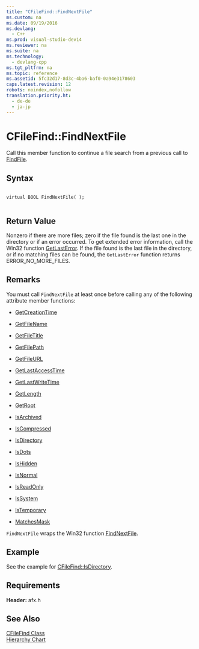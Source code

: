 ```yaml
---
title: "CFileFind::FindNextFile"
ms.custom: na
ms.date: 09/19/2016
ms.devlang: 
  - C++
ms.prod: visual-studio-dev14
ms.reviewer: na
ms.suite: na
ms.technology: 
  - devlang-cpp
ms.tgt_pltfrm: na
ms.topic: reference
ms.assetid: 5fc32d17-8d3c-4ba6-baf0-0a94e3178603
caps.latest.revision: 12
robots: noindex,nofollow
translation.priority.ht: 
  - de-de
  - ja-jp
---
```

# CFileFind::FindNextFile
Call this member function to continue a file search from a previous call to [FindFile](../vs140/CFileFind--FindFile.md).  
  
## Syntax  
  
```  
  
virtual BOOL FindNextFile( );  
  
```  
  
## Return Value  
 Nonzero if there are more files; zero if the file found is the last one in the directory or if an error occurred. To get extended error information, call the Win32 function [GetLastError](http://msdn.microsoft.com/library/windows/desktop/ms679360). If the file found is the last file in the directory, or if no matching files can be found, the `GetLastError` function returns ERROR_NO_MORE_FILES.  
  
## Remarks  
 You must call `FindNextFile` at least once before calling any of the following attribute member functions:  
  
-   [GetCreationTime](../vs140/CFileFind--GetCreationTime.md)  
  
-   [GetFileName](../vs140/CFileFind--GetFileName.md)  
  
-   [GetFileTitle](../vs140/CFileFind--GetFileTitle.md)  
  
-   [GetFilePath](../vs140/CFileFind--GetFilePath.md)  
  
-   [GetFileURL](../vs140/CFileFind--GetFileURL.md)  
  
-   [GetLastAccessTime](../vs140/CFileFind--GetLastAccessTime.md)  
  
-   [GetLastWriteTime](../vs140/CFileFind--GetLastWriteTime.md)  
  
-   [GetLength](../vs140/CFileFind--GetLength.md)  
  
-   [GetRoot](../vs140/CFileFind--GetRoot.md)  
  
-   [IsArchived](../vs140/CFileFind--IsArchived.md)  
  
-   [IsCompressed](../vs140/CFileFind--IsCompressed.md)  
  
-   [IsDirectory](../vs140/CFileFind--IsDirectory.md)  
  
-   [IsDots](../vs140/CFileFind--IsDots.md)  
  
-   [IsHidden](../vs140/CFileFind--IsHidden.md)  
  
-   [IsNormal](../vs140/CFileFind--IsNormal.md)  
  
-   [IsReadOnly](../vs140/CFileFind--IsReadOnly.md)  
  
-   [IsSystem](../vs140/CFileFind--IsSystem.md)  
  
-   [IsTemporary](../vs140/CFileFind--IsTemporary.md)  
  
-   [MatchesMask](../vs140/CFileFind--MatchesMask.md)  
  
 `FindNextFile` wraps the Win32 function [FindNextFile](http://msdn.microsoft.com/library/windows/desktop/aa364428).  
  
## Example  
 See the example for [CFileFind::IsDirectory](../vs140/CFileFind--IsDirectory.md).  
  
## Requirements  
 **Header:** afx.h  
  
## See Also  
 [CFileFind Class](../vs140/CFileFind-Class.md)   
 [Hierarchy Chart](../vs140/Hierarchy-Chart.md)